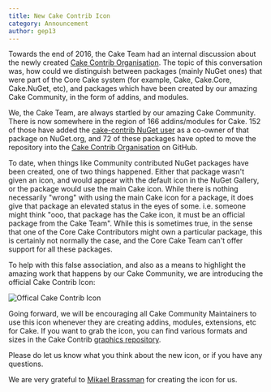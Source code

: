 ```yaml
---
title: New Cake Contrib Icon
category: Announcement
author: gep13
---
```


Towards the end of 2016, the Cake Team had an internal discussion about the newly created [Cake Contrib Organisation](http://cakebuild.net/blog/2016/08/cake-contribution-organization).  The topic of this conversation was, how could we distinguish between packages (mainly NuGet ones) that were part of the Core Cake system (for example, Cake, Cake.Core, Cake.NuGet, etc), and packages which have been created by our amazing Cake Community, in the form of addins, and modules.

We, the Cake Team, are always startled by our amazing Cake Community.  There is now somewhere in the region of 166 addins/modules for Cake.  152 of those have added the [cake-contrib NuGet user](https://www.nuget.org/profiles/cake-contrib) as a co-owner of that package on NuGet.org, and 72 of these packages have opted to move the repository into the [Cake Contrib Organisation](https://github.com/cake-contrib) on GitHub.

To date, when things like Community contributed NuGet packages have been created, one of two things happened.  Either that package wasn't given an icon, and would appear with the default icon in the NuGet Gallery, or the package would use the main Cake icon.  While there is nothing necessarily "wrong" with using the main Cake icon for a package, it does give that package an elevated status in the eyes of some.  i.e. someone might think "ooo, that package has the Cake icon, it must be an official package from the Cake Team".  While this is sometimes true, in the sense that one of the Core Cake Contributors might own a particular package, this is certainly not normally the case, and the Core Cake Team can't offer support for all these packages.

To help with this false association, and also as a means to highlight the amazing work that happens by our Cake Community, we are introducing the official Cake Contrib Icon:

![Offical Cake Contrib Icon](https://cdn.rawgit.com/cake-contrib/graphics/a5cf0f881c390650144b2243ae551d5b9f836196/png/cake-contrib-medium.png "Official Cake Contrib Icon")

Going forward, we will be encouraging all Cake Community Maintainers to use this icon whenever they are creating addins, modules, extensions, etc for Cake.  If you want to grab the icon, you can find various formats and sizes in the Cake Contrib [graphics repository](https://github.com/cake-contrib/graphics).

Please do let us know what you think about the new icon, or if you have any questions.

We are very grateful to [Mikael Brassman](https://twitter.com/spoike) for creating the icon for us.